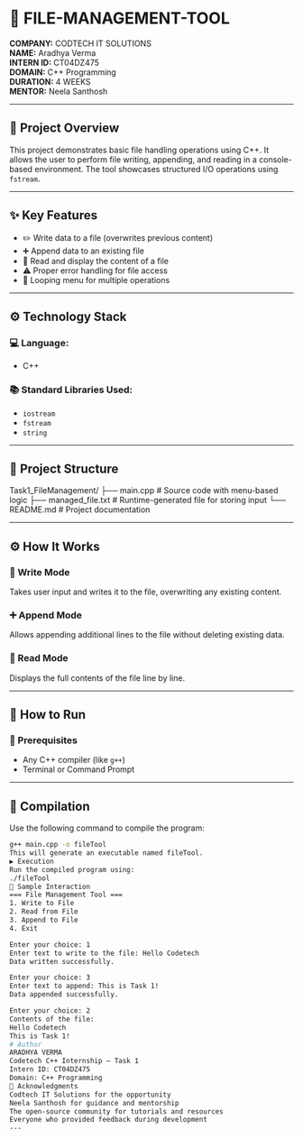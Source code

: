 # 📂 FILE-MANAGEMENT-TOOL

**COMPANY:** CODTECH IT SOLUTIONS  
**NAME:** Aradhya Verma  
**INTERN ID:** CT04DZ475  
**DOMAIN:** C++ Programming  
**DURATION:** 4 WEEKS  
**MENTOR:** Neela Santhosh  

---

## 📌 Project Overview

This project demonstrates basic file handling operations using C++. It allows the user to perform file writing, appending, and reading in a console-based environment. The tool showcases structured I/O operations using `fstream`.

---

## ✨ Key Features

- ✏️ Write data to a file (overwrites previous content)  
- ➕ Append data to an existing file  
- 📖 Read and display the content of a file  
- ⚠️ Proper error handling for file access  
- 🔁 Looping menu for multiple operations  

---

## ⚙️ Technology Stack

### 💻 Language:
- C++

### 📚 Standard Libraries Used:
- `iostream`  
- `fstream`  
- `string`  

---

## 📁 Project Structure

Task1_FileManagement/
├── main.cpp # Source code with menu-based logic
├── managed_file.txt # Runtime-generated file for storing input
└── README.md # Project documentation

---

## ⚙️ How It Works

### 📝 Write Mode
Takes user input and writes it to the file, overwriting any existing content.

### ➕ Append Mode
Allows appending additional lines to the file without deleting existing data.

### 📖 Read Mode
Displays the full contents of the file line by line.

---

## 🧪 How to Run

### 🔧 Prerequisites
- Any C++ compiler (like `g++`)
- Terminal or Command Prompt

---

## 🔨 Compilation

Use the following command to compile the program:

```bash
g++ main.cpp -o fileTool
This will generate an executable named fileTool.
▶️ Execution
Run the compiled program using:
./fileTool
💬 Sample Interaction
=== File Management Tool ===
1. Write to File
2. Read from File
3. Append to File
4. Exit

Enter your choice: 1
Enter text to write to the file: Hello Codetech
Data written successfully.

Enter your choice: 3
Enter text to append: This is Task 1!
Data appended successfully.

Enter your choice: 2
Contents of the file:
Hello Codetech
This is Task 1!
# Author
ARADHYA VERMA
Codetech C++ Internship – Task 1
Intern ID: CT04DZ475
Domain: C++ Programming
🙏 Acknowledgments
Codtech IT Solutions for the opportunity
Neela Santhosh for guidance and mentorship
The open-source community for tutorials and resources
Everyone who provided feedback during development
---
